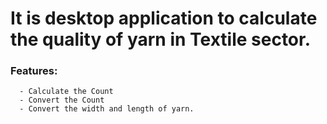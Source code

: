 # It is desktop application to calculate the quality of yarn in Textile sector.
### Features:
      - Calculate the Count
      - Convert the Count
      - Convert the width and length of yarn.
